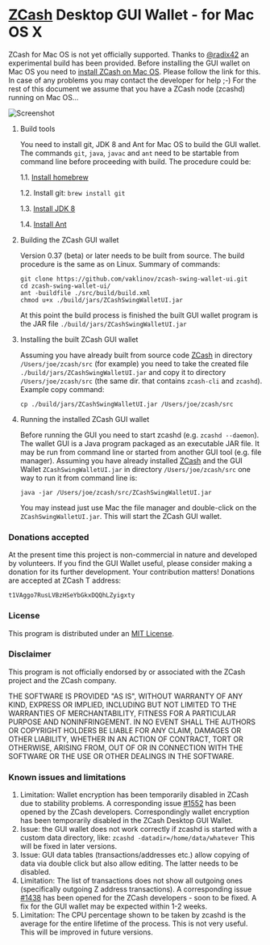 # [ZCash](https://z.cash/) Desktop GUI Wallet - for Mac OS X

ZCash for Mac OS is not yet officially supported. Thanks to [@radix42](https://github.com/radix42) an experimental build has been provided.
Before installing the GUI wallet on Mac OS you need to [install ZCash on Mac OS](https://github.com/radix42/zcash/blob/v1.0.3-mac-gcc/README-mac.md).
Please follow the link for this. In case of any problems you may contact the developer for help ;-)
For the rest of this document we assume that you have a ZCash node (zcashd) running on Mac OS...

![Screenshot](https://github.com/vaklinov/zcash-swing-wallet-ui/raw/master/docs/ZCashWalletMac.png "ZCash on Mac")

1. Build tools

   You need to install git, JDK 8 and Ant for Mac OS to build the GUI wallet. The commands 
   `git`, `java`, `javac` and `ant` need to be startable from command line before proceeding with 
   build. The procedure could be:

   1.1. [Install homebrew](http://brew.sh/)

   1.2. Install git: `brew install git`

   1.3. [Install JDK 8](https://docs.oracle.com/javase/8/docs/technotes/guides/install/mac_jdk.html)

   1.4. [Install Ant](http://www.admfactory.com/how-to-install-apache-ant-on-mac-os-x/)

2. Building the ZCash GUI wallet

   Version 0.37 (beta) or later needs to be built from source. The build procedure is the same as on Linux. 
   Summary of commands:
   ```
   git clone https://github.com/vaklinov/zcash-swing-wallet-ui.git
   cd zcash-swing-wallet-ui/
   ant -buildfile ./src/build/build.xml
   chmod u+x ./build/jars/ZCashSwingWalletUI.jar
   ```
   At this point the build process is finished the built GUI wallet program is the JAR 
   file `./build/jars/ZCashSwingWalletUI.jar`

3. Installing the built ZCash GUI wallet

   Assuming you have already built from source code [ZCash](https://z.cash/) in directory `/Users/joe/zcash/src` (for 
   example) you need to take the created file `./build/jars/ZCashSwingWalletUI.jar` and copy it 
   to directory `/Users/joe/zcash/src` (the same dir. that contains `zcash-cli` and `zcashd`). Example copy command:
   ```
   cp ./build/jars/ZCashSwingWalletUI.jar /Users/joe/zcash/src    
   ```

4. Running the installed ZCash GUI wallet

   Before running the GUI you need to start zcashd (e.g. `zcashd --daemon`). The wallet GUI is a Java program packaged 
   as an executable JAR file. It may be run from command line or started from another GUI tool (e.g. file manager). 
   Assuming you have already installed [ZCash](https://z.cash/) and the GUI Wallet `ZCashSwingWalletUI.jar` in 
   directory `/Users/joe/zcash/src` one way to run it from command line is:
   ```
   java -jar /Users/joe/zcash/src/ZCashSwingWalletUI.jar
   ```
   You may instead just use Mac the file manager and double-click on the `ZCashSwingWalletUI.jar`. 
   This will start the ZCash GUI wallet.

### Donations accepted
At the present time this project is non-commercial in nature and developed by volunteers. If you find the GUI
Wallet useful, please consider making a donation for its further development. Your contribution matters! Donations 
are accepted at ZCash T address:
```
t1VAggo7RusLVBzHSeYbGkxDQQhLZyigxty
```

### License
This program is distributed under an [MIT License](https://github.com/vaklinov/zcash-swing-wallet-ui/raw/master/LICENSE).

### Disclaimer
This program is not officially endorsed by or associated with the ZCash project and the ZCash company.

THE SOFTWARE IS PROVIDED "AS IS", WITHOUT WARRANTY OF ANY KIND, EXPRESS OR
IMPLIED, INCLUDING BUT NOT LIMITED TO THE WARRANTIES OF MERCHANTABILITY,
FITNESS FOR A PARTICULAR PURPOSE AND NONINFRINGEMENT. IN NO EVENT SHALL THE
AUTHORS OR COPYRIGHT HOLDERS BE LIABLE FOR ANY CLAIM, DAMAGES OR OTHER
LIABILITY, WHETHER IN AN ACTION OF CONTRACT, TORT OR OTHERWISE, ARISING FROM,
OUT OF OR IN CONNECTION WITH THE SOFTWARE OR THE USE OR OTHER DEALINGS IN THE
SOFTWARE.

### Known issues and limitations

1. Limitation: Wallet encryption has been temporarily disabled in ZCash due to stability problems. A corresponding issue 
[#1552](https://github.com/zcash/zcash/issues/1552) has been opened by the ZCash developers. Correspondingly
wallet encryption has been temporarily disabled in the ZCash Desktop GUI Wallet.
1. Issue: the GUI wallet does not work correctly if zcashd is started with a custom data directory, like:
`zcashd -datadir=/home/data/whatever` This will be fixed in later versions.
1. Issue: GUI data tables (transactions/addresses etc.) allow copying of data via double click but also allow editing. 
The latter needs to be disabled. 
1. Limitation: The list of transactions does not show all outgoing ones (specifically outgoing Z address 
transactions). A corresponding issue [#1438](https://github.com/zcash/zcash/issues/1438) has been opened 
for the ZCash developers - soon to be fixed. A fix for the GUI wallet may be expected within 1-2 weeks. 
1. Limitation: The CPU percentage shown to be taken by zcashd is the average for the entire lifetime of the process. 
This is not very useful. This will be improved in future versions.
